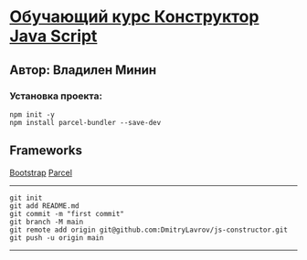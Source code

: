 # [Обучающий курс Конструктор Java Script](https://vladilen.ru/pl/teach/control/lesson/view?id=173535705&editMode=0)

## Автор: Владилен Минин

### Установка проекта:

```
npm init -y
npm install parcel-bundler --save-dev
```

## Frameworks

[Bootstrap](https://getbootstrap.com/docs/4.5/getting-started/introduction/)
[Parcel](https://ru.parceljs.org/getting_started.html)

---

```
git init
git add README.md
git commit -m "first commit"
git branch -M main
git remote add origin git@github.com:DmitryLavrov/js-constructor.git
git push -u origin main
```

---
